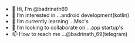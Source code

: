 - 👋 Hi, I’m @badrinath69
- 👀 I’m interested in ...android development(kotlin)
- 🌱 I’m currently learning ...Msc's
- 💞️ I’m looking to collaborate on ...app startup's
- 📫 How to reach me ...@badrinath_69(telegram)

<!---
badrinath69/badrinath69 is a ✨ special ✨ repository because its `README.md` (this file) appears on your GitHub profile.
You can click the Preview link to take a look at your changes.
--->
